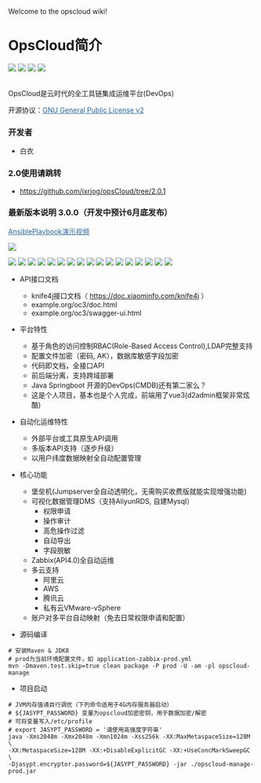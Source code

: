 Welcome to the opscloud wiki!

# OpsCloud简介
<img src="https://img.shields.io/badge/version-3.0.0-brightgreen.svg"></img>
<img src="https://img.shields.io/badge/java-8-brightgreen.svg"></img> 
<img src="https://img.shields.io/badge/springboot-2.2.2.RELEASE-brightgreen.svg"></img> 
<img src="https://img.shields.io/badge/mysql-8-brightgreen.svg"></img> 

<br>
OpsCloud是云时代的全工具链集成运维平台(DevOps)


开源协议：<a style="color:#2b669a" href="http://www.gnu.org/licenses/old-licenses/gpl-2.0.html" target="_blank">GNU General Public License v2</a>

### 开发者
* 白衣

### 2.0使用请跳转
  + https://github.com/ixrjog/opsCloud/tree/2.0.1

### 最新版本说明 3.0.0（开发中预计6月底发布）

<a style="color:#2b669a" href="https://opscloud-store.oss-cn-hangzhou.aliyuncs.com/github/mov/oc-playbook.mov" target="_blank">AnsiblePlaybook演示视频</a>


<img src="https://opscloud-store.oss-cn-hangzhou.aliyuncs.com/github/mov/createInstance.gif"></img> 

<img src="https://opscloud-store.oss-cn-hangzhou.aliyuncs.com/github/version/3.0.0-demo/opscloud-01.png"></img> 
<img src="https://opscloud-store.oss-cn-hangzhou.aliyuncs.com/github/version/3.0.0-demo/opscloud-02.png"></img> 
<img src="https://opscloud-store.oss-cn-hangzhou.aliyuncs.com/github/version/3.0.0-demo/opscloud-03.png"></img> 
<img src="https://opscloud-store.oss-cn-hangzhou.aliyuncs.com/github/version/3.0.0-demo/opscloud-04.png"></img> 
<img src="https://opscloud-store.oss-cn-hangzhou.aliyuncs.com/github/version/3.0.0-demo/opscloud-05.png"></img> 
<img src="https://opscloud-store.oss-cn-hangzhou.aliyuncs.com/github/version/3.0.0-demo/opscloud-06.png"></img> 
<img src="https://opscloud-store.oss-cn-hangzhou.aliyuncs.com/github/version/3.0.0-demo/opscloud-07.png"></img> 
<img src="https://opscloud-store.oss-cn-hangzhou.aliyuncs.com/github/version/3.0.0-demo/opscloud-08.png"></img> 
<img src="https://opscloud-store.oss-cn-hangzhou.aliyuncs.com/github/version/3.0.0-demo/opscloud-09.png"></img> 
<img src="https://opscloud-store.oss-cn-hangzhou.aliyuncs.com/github/version/3.0.0-demo/opscloud-10.png"></img> 
<img src="https://opscloud-store.oss-cn-hangzhou.aliyuncs.com/github/version/3.0.0-demo/opscloud-11.png"></img> 
<img src="https://opscloud-store.oss-cn-hangzhou.aliyuncs.com/github/version/3.0.0-demo/opscloud-12.png"></img> 
<img src="https://opscloud-store.oss-cn-hangzhou.aliyuncs.com/github/version/3.0.0-demo/opscloud-13.png"></img> 
<img src="https://opscloud-store.oss-cn-hangzhou.aliyuncs.com/github/version/3.0.0-demo/opscloud-14.png"></img> 
<img src="https://opscloud-store.oss-cn-hangzhou.aliyuncs.com/github/version/3.0.0-demo/opscloud-15.png"></img> 
<img src="https://opscloud-store.oss-cn-hangzhou.aliyuncs.com/github/version/3.0.0-demo/opscloud-16.png"></img> 
<img src="https://opscloud-store.oss-cn-hangzhou.aliyuncs.com/github/version/3.0.0-demo/opscloud-17.png"></img> 

+ API接口文档
  + knife4j接口文档（ https://doc.xiaominfo.com/knife4j ）
  + example.org/oc3/doc.html
  + example.org/oc3/swagger-ui.html

+ 平台特性
  + 基于角色的访问控制RBAC(Role-Based Access Control),LDAP完整支持
  + 配置文件加密（密码, AK），数据库敏感字段加密
  + 代码即文档，全接口API
  + 前后端分离，支持跨域部署
  + Java Springboot 开源的DevOps(CMDB)还有第二家么？
  + 这是个人项目，基本也是个人完成，前端用了vue3(d2admin框架非常炫酷)

+ 自动化运维特性
  + 外部平台或工具原生API调用
  + 多版本API支持（逐步升级）
  + 以用户纬度数据映射全自动配置管理
  
+ 核心功能
  + 堡垒机(Jumpserver全自动透明化，无需购买收费版就能实现增强功能)
  + 可视化数据管理DMS（支持AliyunRDS, 自建Mysql）
    + 权限申请
    + 操作审计
    + 高危操作过滤
    + 自动导出
    + 字段脱敏
  + Zabbix(API4.0)全自动运维
  + 多云支持
    + 阿里云
    + AWS
    + 腾讯云
    + 私有云VMware-vSphere
  + 账户对多平台自动映射（免去日常权限申请和配置）


+ 源码编译
```$xslt
# 安装Maven & JDK8
# prod为当前环境配置文件，如 application-zabbix-prod.yml
mvn -Dmaven.test.skip=true clean package -P prod -U -am -pl opscloud-manage
```

+ 项目启动
```$xslt
# JVM内存值请自行调优（下列命令适用于4G内存服务器启动）
# ${JASYPT_PASSWORD} 变量为opscloud加密密钥，用于数据加密/解密
# 可将变量写入/etc/profile
# export JASYPT_PASSWORD = '请使用高强度字符串'
java -Xms2048m -Xmx2048m -Xmn1024m -Xss256k -XX:MaxMetaspaceSize=128M \
-XX:MetaspaceSize=128M -XX:+DisableExplicitGC -XX:+UseConcMarkSweepGC \
-Djasypt.encryptor.password=${JASYPT_PASSWORD} -jar ./opscloud-manage-prod.jar
```

